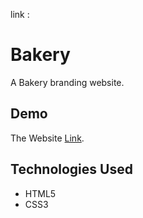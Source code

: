 link : 
 
# Bakery

A Bakery branding website.

## Demo
The Website [Link](https://omarsamirr.github.io/Bakery/).

## Technologies Used

* HTML5
* CSS3
